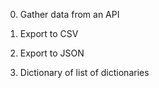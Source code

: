 0. Gather data from an API

1. Export to CSV

2. Export to JSON

3. Dictionary of list of dictionaries
